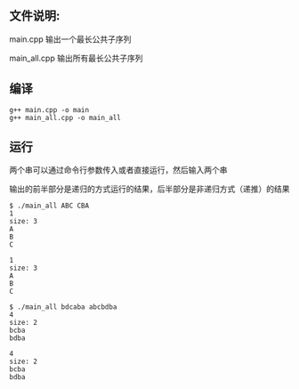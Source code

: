 ## 文件说明:

main.cpp 输出一个最长公共子序列

main_all.cpp 输出所有最长公共子序列

## 编译

```shell
g++ main.cpp -o main
g++ main_all.cpp -o main_all
```

## 运行

两个串可以通过命令行参数传入或者直接运行，然后输入两个串

输出的前半部分是递归的方式运行的结果，后半部分是非递归方式（递推）的结果

```shell
$ ./main_all ABC CBA
1
size: 3
A
B
C

1
size: 3
A
B
C
```

```shell
$ ./main_all bdcaba abcbdba
4
size: 2
bcba
bdba

4
size: 2
bcba
bdba
```

